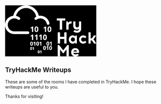 
![TryHackMe Logo](https://github.com/JMMoseley/THM-Writeups/blob/main/Images/thmlogo.png)

## TryHackMe Writeups

These are some of the rooms I have completed in TryHackMe. I hope these writeups are useful to you. 

Thanks for visiting!



